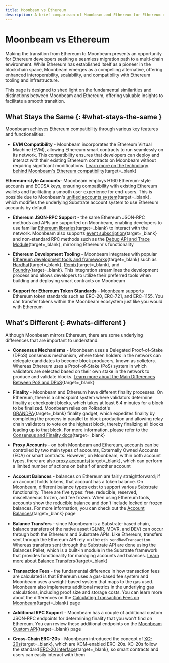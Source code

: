 ```yaml
---
title: Moonbeam vs Ethereum
description: A brief comparison of Moonbeam and Ethereum for Ethereum developers looking to make the jump to Moonbeam, including what is different and what stays the same.
---
```


# Moonbeam vs Ethereum

Making the transition from Ethereum to Moonbeam presents an opportunity for Ethereum developers seeking a seamless migration path to a multi-chain environment. While Ethereum has established itself as a pioneer in the blockchain space, Moonbeam emerges as a compelling alternative, offering enhanced interoperability, scalability, and compatibility with Ethereum tooling and infrastructure.

This page is designed to shed light on the fundamental similarities and distinctions between Moonbeam and Ethereum, offering valuable insights to facilitate a smooth transition.

## What Stays the Same {: #what-stays-the-same }

Moonbeam achieves Ethereum compatibility through various key features and functionalities:

- **EVM Compatibility** - Moonbeam incorporates the Ethereum Virtual Machine (EVM), allowing Ethereum smart contracts to run seamlessly on its network. This compatibility ensures that developers can deploy and interact with their existing Ethereum contracts on Moonbeam without requiring significant modifications. [Learn more on the technology behind Moonbeam's Ethereum compatibility](/learn/features/eth-compatibility){target=_blank}

**Ethereum-style Accounts**- Moonbeam employs H160 Ethereum-style accounts and ECDSA keys, ensuring compatibility with existing Ethereum wallets and facilitating a smooth user experience for end-users. This is possible due to Moonbeam's [unified accounts system](/learn/features/unified-accounts){target=_blank}, which modifies the underlying Substrate account system to use Ethereum accounts by default

- **Ethereum JSON-RPC Support** - the same Ethereum JSON-RPC methods and APIs are supported on Moonbeam, enabling developers to use familiar [Ethereum libraries](/builders/build/eth-api/libraries/){target=_blank} to interact with the network. Moonbeam also supports [event subscription](/builders/build/eth-api/pubsub){target=_blank} and non-standard RPC methods such as the [Debug API and Trace Module](/builders/build/eth-api/debug-trace){target=_blank}, mirroring Ethereum's functionality

- **Ethereum Development Tooling** - Moonbeam integrates with popular [Ethereum development tools and frameworks](/builders/build/eth-api/dev-env/){target=_blank} such as [Hardhat](/builders/build/eth-api/dev-env/hardhat){target=_blank}, [Remix](/builders/build/eth-api/dev-env/remix){target=_blank}, and [Foundry](/builders/build/eth-api/dev-env/hardhat){target=_blank}. This integration streamlines the development process and allows developers to utilize their preferred tools when building and deploying smart contracts on Moonbeam

- **Support for Ethereum Token Standards** - Moonbeam supports Ethereum token standards such as ERC-20, ERC-721, and ERC-1155. You can transfer tokens within the Moonbeam ecosystem just like you would with Ethereum

## What's Different {: #whats-different }

Although Moonbeam mirrors Ethereum, there are some underlying differences that are important to understand:

- **Consensus Mechanisms** - Moonbeam uses a Delegated Proof-of-Stake (DPoS) consensus mechanism, where token holders in the network can delegate candidates to become block producers, known as _collators_. Whereas Ethereum uses a Proof-of-Stake (PoS) system in which validators are selected based on their own stake in the network to produce and validate blocks. [Learn more about the Main Differences Between PoS and DPoS](/learn/core-concepts/consensus-finality#main-differences){target=_blank}

- **Finality** - Moonbeam and Ethereum have different finality processes. On Ethereum, there is a checkpoint system where validators determine finality at checkpoint blocks, which takes at least 6.4 minutes for a block to be finalized. Moonbeam relies on Polkadot's [GRANDPA](https://wiki.polkadot.network/docs/learn-consensus#finality-gadget-grandpa){target=\_blank} finality gadget, which expedites finality by completing the process in parallel to block production and allowing relay chain validators to vote on the highest block, thereby finalizing all blocks leading up to that block. For more information, please refer to the [Consensus and Finality docs](/learn/core-concepts/consensus-finality){target=_blank}

- **Proxy Accounts** - on both Moonbeam and Ethereum, accounts can be controlled by two main types of accounts, Externally Owned Accounts (EOA) or smart contracts. However, on Moonbeam, within both account types, there are also [proxy accounts](https://wiki.polkadot.network/docs/learn-proxies){target=\_blank}, which can perform a limited number of actions on behalf of another account

- **Account Balances** - balances on Ethereum are fairly straightforward; if an account holds tokens, that account has a token balance. On Moonbeam, different balance types exist to support various Substrate functionality. There are five types: free, reducible, reserved, miscellaneous frozen, and fee frozen. When using Ethereum tools, accounts show the reducible balance and don't include locked or frozen balances. For more information, you can check out the [Account Balances](/learn/core-concepts/balances){target=_blank} page

- **Balance Transfers** - since Moonbeam is a Substrate-based chain, balance transfers of the native asset (GLMR, MOVR, and DEV) can occur through both the Ethereum and Substrate APIs. Like Ethereum, transfers sent through the Ethereum API rely on the `eth_sendRawTransaction`. Whereas transfers sent through the Substrate API are done using the Balances Pallet, which is a built-in module in the Substrate framework that provides functionality for managing accounts and balances. [Learn more about Balance Transfers](/learn/core-concepts/balances){target=_blank}

- **Transaction Fees** - the fundamental difference in how transaction fees are calculated is that Ethereum uses a gas-based fee system and Moonbeam uses a weight-based system that maps to the gas used. Moonbeam also implements additional metrics in the underlying gas calculations, including proof size and storage costs. You can learn more about the differences on the [Calculating Transaction Fees on Moonbeam](/learn/core-concepts/tx-fees){target=\_blank} page

- **Additional RPC Support** - Moonbeam has a couple of additional custom JSON-RPC endpoints for determining finality that you won't find on Ethereum. You can review these additional endpoints on the [Moonbeam Custom API](/builders/build/moonbeam-custom-api){target=\_blank} page

- **Cross-Chain ERC-20s** - Moonbeam introduced the concept of [XC-20s](/builders/interoperability/xcm/xc20/overview){target=\_blank}, which are XCM-enabled ERC-20s. XC-20s follow the standard [ERC-20 interface](/builders/interoperability/xcm/xc20/interact#the-erc20-interface){target=\_blank}, so smart contracts and users can easily interact with them
